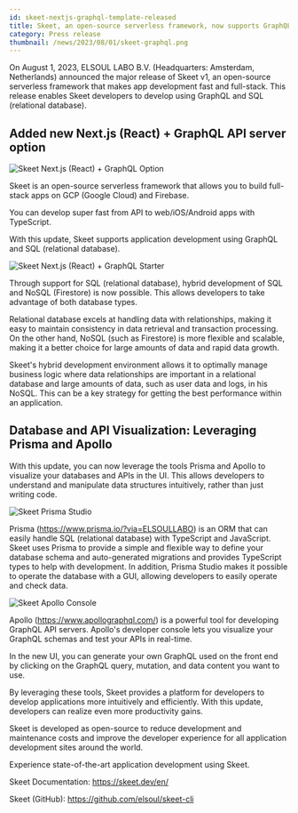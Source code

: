 ```yaml
---
id: skeet-nextjs-graphql-template-released
title: Skeet, an open-source serverless framework, now supports GraphQL and SQL (relational databases)
category: Press release
thumbnail: /news/2023/08/01/skeet-graphql.png
---
```


On August 1, 2023, ELSOUL LABO B.V. (Headquarters: Amsterdam, Netherlands)
announced the major release of Skeet v1, an open-source serverless framework
that makes app development fast and full-stack. This release enables Skeet
developers to develop using GraphQL and SQL (relational database).

## Added new Next.js (React) + GraphQL API server option

![Skeet Next.js (React) + GraphQL Option](/news/2023/08/01/skeet-create-got-graphql.png)

Skeet is an open-source serverless framework that allows you to build full-stack
apps on GCP (Google Cloud) and Firebase.

You can develop super fast from API to web/iOS/Android apps with TypeScript.

With this update, Skeet supports application development using GraphQL and SQL
(relational database).

![Skeet Next.js (React) + GraphQL Starter](/news/2023/08/01/skeet-next-graphql.png)

Through support for SQL (relational database), hybrid development of SQL and
NoSQL (Firestore) is now possible. This allows developers to take advantage of
both database types.

Relational database excels at handling data with relationships, making it easy
to maintain consistency in data retrieval and transaction processing. On the
other hand, NoSQL (such as Firestore) is more flexible and scalable, making it a
better choice for large amounts of data and rapid data growth.

Skeet's hybrid development environment allows it to optimally manage business
logic where data relationships are important in a relational database and large
amounts of data, such as user data and logs, in his NoSQL. This can be a key
strategy for getting the best performance within an application.

## Database and API Visualization: Leveraging Prisma and Apollo

With this update, you can now leverage the tools Prisma and Apollo to visualize
your databases and APIs in the UI. This allows developers to understand and
manipulate data structures intuitively, rather than just writing code.

![Skeet Prisma Studio](/news/2023/08/01/prisma-studio.jpg)

Prisma (https://www.prisma.io/?via=ELSOULLABO) is an ORM that can easily handle
SQL (relational database) with TypeScript and JavaScript. Skeet uses Prisma to
provide a simple and flexible way to define your database schema and
auto-generated migrations and provides TypeScript types to help with
development. In addition, Prisma Studio makes it possible to operate the
database with a GUI, allowing developers to easily operate and check data.

![Skeet Apollo Console](/news/2023/08/01/apollo-console.png)

Apollo (https://www.apollographql.com/) is a powerful tool for developing
GraphQL API servers. Apollo's developer console lets you visualize your GraphQL
schemas and test your APIs in real-time.

In the new UI, you can generate your own GraphQL used on the front end by
clicking on the GraphQL query, mutation, and data content you want to use.

By leveraging these tools, Skeet provides a platform for developers to develop
applications more intuitively and efficiently. With this update, developers can
realize even more productivity gains.

Skeet is developed as open-source to reduce development and maintenance costs
and improve the developer experience for all application development sites
around the world.

Experience state-of-the-art application development using Skeet.

Skeet Documentation: https://skeet.dev/en/

Skeet (GitHub): https://github.com/elsoul/skeet-cli
